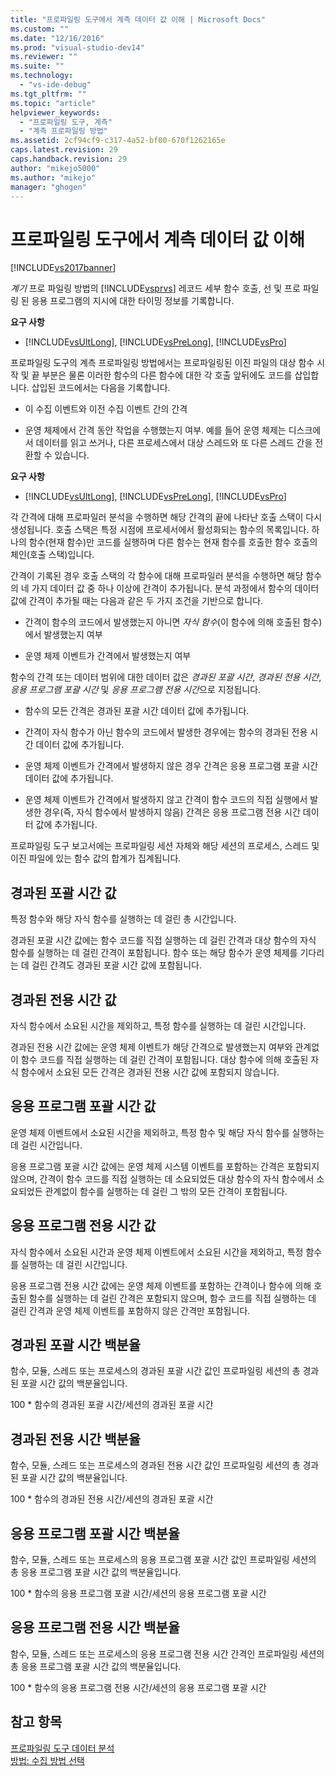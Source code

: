 ```yaml
---
title: "프로파일링 도구에서 계측 데이터 값 이해 | Microsoft Docs"
ms.custom: ""
ms.date: "12/16/2016"
ms.prod: "visual-studio-dev14"
ms.reviewer: ""
ms.suite: ""
ms.technology: 
  - "vs-ide-debug"
ms.tgt_pltfrm: ""
ms.topic: "article"
helpviewer_keywords: 
  - "프로파일링 도구, 계측"
  - "계측 프로파일링 방법"
ms.assetid: 2cf94cf9-c317-4a52-bf00-670f1262165e
caps.latest.revision: 29
caps.handback.revision: 29
author: "mikejo5000"
ms.author: "mikejo"
manager: "ghogen"
---
```

# 프로파일링 도구에서 계측 데이터 값 이해
[!INCLUDE[vs2017banner](../code-quality/includes/vs2017banner.md)]

*계기* 프로 파일링 방법의 [!INCLUDE[vsprvs](../code-quality/includes/vsprvs_md.md)] 레코드 세부 함수 호출, 선 및 프로 파일링 된 응용 프로그램의 지시에 대한 타이밍 정보를 기록합니다.  
  
 **요구 사항**  
  
-   [!INCLUDE[vsUltLong](../code-quality/includes/vsultlong_md.md)], [!INCLUDE[vsPreLong](../code-quality/includes/vsprelong_md.md)], [!INCLUDE[vsPro](../code-quality/includes/vspro_md.md)]  
  
 프로파일링 도구의 계측 프로파일링 방법에서는 프로파일링된 이진 파일의 대상 함수 시작 및 끝 부분은 물론 이러한 함수의 다른 함수에 대한 각 호출 앞뒤에도 코드를 삽입합니다.  삽입된 코드에서는 다음을 기록합니다.  
  
-   이 수집 이벤트와 이전 수집 이벤트 간의 간격  
  
-   운영 체제에서 간격 동안 작업을 수행했는지 여부.  예를 들어 운영 체제는 디스크에서 데이터를 읽고 쓰거나, 다른 프로세스에서 대상 스레드와 또 다른 스레드 간을 전환할 수 있습니다.  
  
 **요구 사항**  
  
-   [!INCLUDE[vsUltLong](../code-quality/includes/vsultlong_md.md)], [!INCLUDE[vsPreLong](../code-quality/includes/vsprelong_md.md)], [!INCLUDE[vsPro](../code-quality/includes/vspro_md.md)]  
  
 각 간격에 대해 프로파일러 분석을 수행하면 해당 간격의 끝에 나타난 호출 스택이 다시 생성됩니다.  호출 스택은 특정 시점에 프로세서에서 활성화되는 함수의 목록입니다.  하나의 함수\(현재 함수\)만 코드를 실행하며 다른 함수는 현재 함수를 호출한 함수 호출의 체인\(호출 스택\)입니다.  
  
 간격이 기록된 경우 호출 스택의 각 함수에 대해 프로파일러 분석을 수행하면 해당 함수의 네 가지 데이터 값 중 하나 이상에 간격이 추가됩니다.  분석 과정에서 함수의 데이터 값에 간격이 추가될 때는 다음과 같은 두 가지 조건을 기반으로 합니다.  
  
-   간격이 함수의 코드에서 발생했는지 아니면 *자식 함수*\(이 함수에 의해 호출된 함수\)에서 발생했는지 여부  
  
-   운영 체제 이벤트가 간격에서 발생했는지 여부  
  
 함수의 간격 또는 데이터 범위에 대한 데이터 값은 *경과된 포괄 시간*, *경과된 전용 시간*, *응용 프로그램 포괄 시간* 및 *응용 프로그램 전용 시간*으로 지정됩니다.  
  
-   함수의 모든 간격은 경과된 포괄 시간 데이터 값에 추가됩니다.  
  
-   간격이 자식 함수가 아닌 함수의 코드에서 발생한 경우에는 함수의 경과된 전용 시간 데이터 값에 추가됩니다.  
  
-   운영 체제 이벤트가 간격에서 발생하지 않은 경우 간격은 응용 프로그램 포괄 시간 데이터 값에 추가됩니다.  
  
-   운영 체제 이벤트가 간격에서 발생하지 않고 간격이 함수 코드의 직접 실행에서 발생한 경우\(즉, 자식 함수에서 발생하지 않음\) 간격은 응용 프로그램 전용 시간 데이터 값에 추가됩니다.  
  
 프로파일링 도구 보고서에는 프로파일링 세션 자체와 해당 세션의 프로세스, 스레드 및 이진 파일에 있는 함수 값의 합계가 집계됩니다.  
  
## 경과된 포괄 시간 값  
 특정 함수와 해당 자식 함수를 실행하는 데 걸린 총 시간입니다.  
  
 경과된 포괄 시간 값에는 함수 코드를 직접 실행하는 데 걸린 간격과 대상 함수의 자식 함수를 실행하는 데 걸린 간격이 포함됩니다.  함수 또는 해당 함수가 운영 체제를 기다리는 데 걸린 간격도 경과된 포괄 시간 값에 포함됩니다.  
  
## 경과된 전용 시간 값  
 자식 함수에서 소요된 시간을 제외하고, 특정 함수를 실행하는 데 걸린 시간입니다.  
  
 경과된 전용 시간 값에는 운영 체제 이벤트가 해당 간격으로 발생했는지 여부와 관계없이 함수 코드를 직접 실행하는 데 걸린 간격이 포함됩니다.  대상 함수에 의해 호출된 자식 함수에서 소요된 모든 간격은 경과된 전용 시간 값에 포함되지 않습니다.  
  
## 응용 프로그램 포괄 시간 값  
 운영 체제 이벤트에서 소요된 시간을 제외하고, 특정 함수 및 해당 자식 함수를 실행하는 데 걸린 시간입니다.  
  
 응용 프로그램 포괄 시간 값에는 운영 체제 시스템 이벤트를 포함하는 간격은 포함되지 않으며,  간격이 함수 코드를 직접 실행하는 데 소요되었든 대상 함수의 자식 함수에서 소요되었든 관계없이 함수를 실행하는 데 걸린 그 밖의 모든 간격이 포함됩니다.  
  
## 응용 프로그램 전용 시간 값  
 자식 함수에서 소요된 시간과 운영 체제 이벤트에서 소요된 시간을 제외하고, 특정 함수를 실행하는 데 걸린 시간입니다.  
  
 응용 프로그램 전용 시간 값에는 운영 체제 이벤트를 포함하는 간격이나 함수에 의해 호출된 함수를 실행하는 데 걸린 간격은 포함되지 않으며,  함수 코드를 직접 실행하는 데 걸린 간격과 운영 체제 이벤트를 포함하지 않은 간격만 포함됩니다.  
  
## 경과된 포괄 시간 백분율  
 함수, 모듈, 스레드 또는 프로세스의 경과된 포괄 시간 값인 프로파일링 세션의 총 경과된 포괄 시간 값의 백분율입니다.  
  
 100 \* 함수의 경과된 포괄 시간\/세션의 경과된 포괄 시간  
  
## 경과된 전용 시간 백분율  
 함수, 모듈, 스레드 또는 프로세스의 경과된 전용 시간 값인 프로파일링 세션의 총 경과된 포괄 시간 값의 백분율입니다.  
  
 100 \* 함수의 경과된 전용 시간\/세션의 경과된 포괄 시간  
  
## 응용 프로그램 포괄 시간 백분율  
 함수, 모듈, 스레드 또는 프로세스의 응용 프로그램 포괄 시간 값인 프로파일링 세션의 총 응용 프로그램 포괄 시간 값의 백분율입니다.  
  
 100 \* 함수의 응용 프로그램 포괄 시간\/세션의 응용 프로그램 포괄 시간  
  
## 응용 프로그램 전용 시간 백분율  
 함수, 모듈, 스레드 또는 프로세스의 응용 프로그램 전용 시간 간격인 프로파일링 세션의 총 응용 프로그램 포괄 시간 값의 백분율입니다.  
  
 100 \* 함수의 응용 프로그램 전용 시간\/세션의 응용 프로그램 포괄 시간  
  
## 참고 항목  
 [프로파일링 도구 데이터 분석](../profiling/analyzing-performance-tools-data.md)   
 [방법: 수집 방법 선택](../profiling/how-to-choose-collection-methods.md)